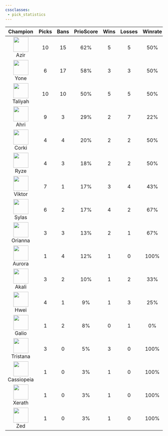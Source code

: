 ```yaml
---
cssclasses:
 - pick_statistics
---
```

|                                                     Champion                                                      | Picks | Bans | PrioScore | Wins | Losses | Winrate |
| :---------------------------------------------------------------------------------------------------------------: | :---: | :--: | :-------: | :--: | :----: | :-----: |
|       <div align="center"><img src="https://gol.gg/_img/champions_icon/Azir.png" width="48"/><br>Azir</div>       |  10   |  15  |    62%    |  5   |   5    |   50%   |
|       <div align="center"><img src="https://gol.gg/_img/champions_icon/Yone.png" width="48"/><br>Yone</div>       |   6   |  17  |    58%    |  3   |   3    |   50%   |
|    <div align="center"><img src="https://gol.gg/_img/champions_icon/Taliyah.png" width="48"/><br>Taliyah</div>    |  10   |  10  |    50%    |  5   |   5    |   50%   |
|       <div align="center"><img src="https://gol.gg/_img/champions_icon/Ahri.png" width="48"/><br>Ahri</div>       |   9   |  3   |    29%    |  2   |   7    |   22%   |
|      <div align="center"><img src="https://gol.gg/_img/champions_icon/Corki.png" width="48"/><br>Corki</div>      |   4   |  4   |    20%    |  2   |   2    |   50%   |
|       <div align="center"><img src="https://gol.gg/_img/champions_icon/Ryze.png" width="48"/><br>Ryze</div>       |   4   |  3   |    18%    |  2   |   2    |   50%   |
|     <div align="center"><img src="https://gol.gg/_img/champions_icon/Viktor.png" width="48"/><br>Viktor</div>     |   7   |  1   |    17%    |  3   |   4    |   43%   |
|      <div align="center"><img src="https://gol.gg/_img/champions_icon/Sylas.png" width="48"/><br>Sylas</div>      |   6   |  2   |    17%    |  4   |   2    |   67%   |
|    <div align="center"><img src="https://gol.gg/_img/champions_icon/Orianna.png" width="48"/><br>Orianna</div>    |   3   |  3   |    13%    |  2   |   1    |   67%   |
|     <div align="center"><img src="https://gol.gg/_img/champions_icon/Aurora.png" width="48"/><br>Aurora</div>     |   1   |  4   |    12%    |  1   |   0    |  100%   |
|      <div align="center"><img src="https://gol.gg/_img/champions_icon/Akali.png" width="48"/><br>Akali</div>      |   3   |  2   |    10%    |  1   |   2    |   33%   |
|       <div align="center"><img src="https://gol.gg/_img/champions_icon/Hwei.png" width="48"/><br>Hwei</div>       |   4   |  1   |    9%     |  1   |   3    |   25%   |
|      <div align="center"><img src="https://gol.gg/_img/champions_icon/Galio.png" width="48"/><br>Galio</div>      |   1   |  2   |    8%     |  0   |   1    |   0%    |
|   <div align="center"><img src="https://gol.gg/_img/champions_icon/Tristana.png" width="48"/><br>Tristana</div>   |   3   |  0   |    5%     |  3   |   0    |  100%   |
| <div align="center"><img src="https://gol.gg/_img/champions_icon/Cassiopeia.png" width="48"/><br>Cassiopeia</div> |   1   |  0   |    3%     |  1   |   0    |  100%   |
|     <div align="center"><img src="https://gol.gg/_img/champions_icon/Xerath.png" width="48"/><br>Xerath</div>     |   1   |  0   |    3%     |  1   |   0    |  100%   |
|        <div align="center"><img src="https://gol.gg/_img/champions_icon/Zed.png" width="48"/><br>Zed</div>        |   1   |  0   |    3%     |  1   |   0    |  100%   |

